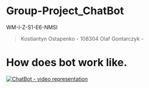 # Group-Project_ChatBot
WM-I-Z-S1-E6-NMSI
> Kostiantyn Ostapenko - 108304
> Olaf Gontarczyk - 
# How does bot work like.
[![ChatBot - video representation]({image-url})]({https://www.youtube.com/watch?v=gKW2sNBr7PE&feature=youtu.be} "Link Title")
